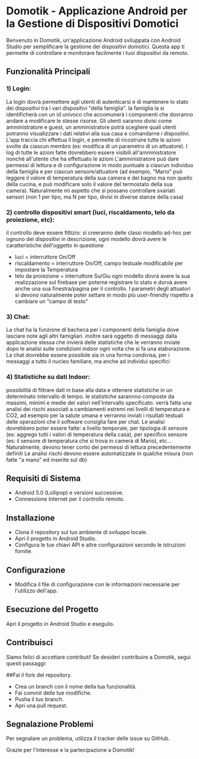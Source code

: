 # Domotik - Applicazione Android per la Gestione di Dispositivi Domotici
Benvenuto in Domotik, un'applicazione Android sviluppata con Android Studio per semplificare la gestione dei dispositivi domotici. Questa app ti permette di controllare e monitorare facilmente i tuoi dispositivi da remoto.

## Funzionalità Principali
### 1) Login:
La login dovrà permettere agli utenti di autenticarsi e di mantenere lo stato dei dispositivi tra i vari dispositivi "della famiglia". la famiglia la si identificherà con un id univoco che accomunerà i componenti che dovranno andare a modificare le stesse risorse.       Gli utenti saranno divisi come amministratore e guest, un amministratore potrà scegliere quali utenti potranno visualizzare i dati relativi alla sua casa e comandarne i dispositivi.
L'app traccia chi effettua il login, e permette di ricostruire tutte le azioni svolte da ciascun membro (es: modifica di un parametro di un attuatore). I log di tutte le azioni fatte dovrebbero essere visibili all'amministratore nonché all'utente che ha effettuato le azioni
L'amministratore può dare permessi di lettura e di configurazione in modo puntuale a ciascun individuo della famiglia e per ciascun sensore/attuatore (ad esempio, "Mario" può leggere il valore di temperatura della sua camera e del bagno ma non quello della cucina, e può modificare solo il valore del termostato della sua camera). Naturalmente mi aspetto che si possano controllare svariati sensori (non 1 per tipo, ma N per tipo, divisi in diverse stanze della casa)

### 2) controllo dispositivi smart (luci, riscaldamento, telo da proiezione, etc):
il controllo deve essere fittizio: si creeranno delle classi modello ad-hoc per ognuno dei dispositivi in descrizione, ogni modello dovrà avere le caratteristiche dell'oggetto in questione  
-   luci = interruttore On/Off
-   riscaldamento = interruttore On/Off, campo testuale modificabile per impostare la Temperatura
-   telo da proiezione = interruttore Su/Giu
ogni modello dovrà avere la sua realizzazione sul firebase per poterne registrare lo stato e dorvà avere anche una sua finestra/pagina per il controllo.
I parametri degli attuatori si devono naturalmente poter settare in modo più user-friendly rispetto a cambiare un "campo di testo"

### 3) Chat: 
La chat ha la funzione di bacheca per i componenti della famiglia dove lasciare note agli altri famigliari. inoltre sarà oggetto di messaggi dalla applicazione stessa che invierà delle statistiche che le verranno inviate dopo le analisi sulle condizioni indoor ogni volta che si fa una elaborazione.
La chat dovrebbe essere possibile sia in una forma condivisa, per i messaggi a tutto il nucleo familiare, ma anche ad individui specifici

### 4) Statistiche su dati Indoor: 
possibilità di filtrare dati in base alla data e ottenere statistiche in un determinato intervallo di tempo. le statistiche sarannno composte da massimi, minimi e medie dei valori nell'intervallo specificato.
verrà fatta una analisi dei rischi associati a cambiamenti estremi nei livelli di temperatura e CO2, ad esempio per la salute umana e verranno inviati i risultati testuali delle operazioni che il software consiglia fare per chat.
Le analisi dovrebbero poter essere fatte: a livello temporale, per tipologia di sensore (es: aggrego tutti i valori di temperatura della casa), per specifico sensore (es: il sensore di temperatura che si trova in camera di Mario), etc... Naturalmente, devono tener conto dei permessi di lettura precedentemente definiti
Le analisi rischi devono essere automatizzate in qualche misura (non fatte "a mano" ed inserite sul db)

## Requisiti di Sistema
- Android 5.0 (Lollipop) e versioni successive.
- Connessione Internet per il controllo remoto.
## Installazione
- Clona il repository sul tuo ambiente di sviluppo locale.
- Apri il progetto in Android Studio.
- Configura le tue chiavi API e altre configurazioni secondo le istruzioni fornite.
## Configurazione
- Modifica il file di configurazione con le informazioni necessarie per l'utilizzo dell'app.

## Esecuzione del Progetto
Apri il progetto in Android Studio e eseguilo.

## Contribuisci
Siamo felici di accettare contributi! Se desideri contribuire a Domotik, segui questi passaggi:

##Fai il fork del repository.
- Crea un branch con il nome della tua funzionalità.
- Fai commit delle tue modifiche.
- Pusha il tuo branch.
- Apri una pull request.
## Segnalazione Problemi
Per segnalare un problema, utilizza il tracker delle issue su GitHub.

Grazie per l'interesse e la partecipazione a Domotik!
